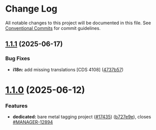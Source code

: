 # Change Log

All notable changes to this project will be documented in this file.
See [Conventional Commits](https://conventionalcommits.org) for commit guidelines.

## [1.1.1](https://github.com/ovh/manager/compare/@ovh-ux/manager-resource-tagging@1.1.0...@ovh-ux/manager-resource-tagging@1.1.1) (2025-06-17)


### Bug Fixes

* **i18n:** add missing translations [CDS 4108] ([4737b57](https://github.com/ovh/manager/commit/4737b57e4736c0fd10474b0fbca9fda682adcaee))





# [1.1.0](https://github.com/ovh/manager/compare/@ovh-ux/manager-resource-tagging@1.0.0...@ovh-ux/manager-resource-tagging@1.1.0) (2025-06-12)


### Features

* **dedicated:** bare metal tagging project ([#17435](https://github.com/ovh/manager/issues/17435)) ([b727e9e](https://github.com/ovh/manager/commit/b727e9e38051b2b67dc3f8b160d9ac8f50e49474)), closes [#MANAGER-12894](https://github.com/ovh/manager/issues/MANAGER-12894)
